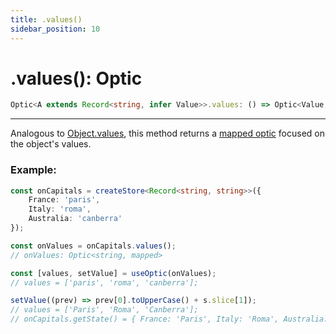 ```yaml
---
title: .values()
sidebar_position: 10
---
```


# .values(): Optic

```ts
Optic<A extends Record<string, infer Value>>.values: () => Optic<Value, mapped>;
```

---

Analogous to [Object.values](https://developer.mozilla.org/docs/Web/JavaScript/Reference/Global_Objects/Object/values), this method returns a [mapped optic](<../../guides/mapped optics()>) focused on the object's values.

### Example:

```ts
const onCapitals = createStore<Record<string, string>>({
    France: 'paris',
    Italy: 'roma',
    Australia: 'canberra'
});

const onValues = onCapitals.values();
// onValues: Optic<string, mapped>

const [values, setValue] = useOptic(onValues);
// values = ['paris', 'roma', 'canberra'];

setValue((prev) => prev[0].toUpperCase() + s.slice[1]);
// values = ['Paris', 'Roma', 'Canberra'];
// onCapitals.getState() = { France: 'Paris', Italy: 'Roma', Australia: 'Canberra' };
```
